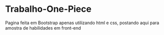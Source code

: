 # Trabalho-One-Piece
Pagina feita em Bootstrap apenas utilizando html e css, postando aqui para amostra de habilidades em front-end

